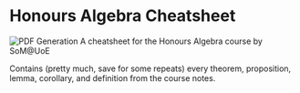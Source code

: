 # Honours Algebra Cheatsheet
![PDF Generation](https://github.com/9nine9nine9/halg-cheatsheet/actions/workflows/blank.yml/badge.svg)
A cheatsheet for the Honours Algebra course by SoM@UoE

Contains (pretty much, save for some repeats) every theorem, proposition, lemma, corollary, and definition from the course notes.
